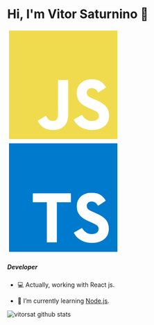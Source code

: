 # Hi, I'm Vitor Saturnino 👋

[<img src="https://raw.githubusercontent.com/devicons/devicon/master/icons/javascript/javascript-plain.svg"/>]("")
[<img src="https://raw.githubusercontent.com/devicons/devicon/master/icons/typescript/typescript-plain.svg"/>]("")

##### Developer

- 💻 Actually, working with React js.

- 🌱 I’m currently learning [Node.js](https://nodejs.org/en).


![vitorsat github stats](https://github-readme-stats.vercel.app/api?username=vitorsat&theme=dark&show_icons=true)


